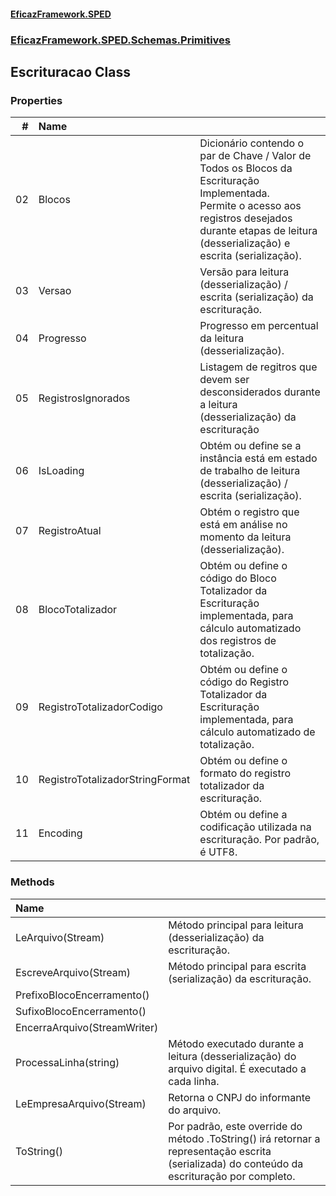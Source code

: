 #### [EficazFramework.SPED](EficazFrameworkSPED.md 'EficazFramework SPED')
### [EficazFramework.SPED.Schemas.Primitives](EficazFramework.SPED.Schemas.Primitives.md 'EficazFramework.SPED.Schemas.Primitives')

## Escrituracao Class
### Properties

| # | Name | |
| ---: | :--- | :--- |
| 02 | Blocos | Dicionário contendo o par de Chave / Valor de Todos os Blocos da Escrituração Implementada. <br/>            Permite o acesso aos registros desejados durante etapas de leitura (desserialização) e escrita (serialização). |
| 03 | Versao | Versão para leitura (desserialização) / escrita (serialização) da escrituração. |
| 04 | Progresso | Progresso em percentual da leitura (desserialização). |
| 05 | RegistrosIgnorados | Listagem de regitros que devem ser desconsiderados durante a leitura (desserialização) da escrituração |
| 06 | IsLoading | Obtém ou define se a instância está em estado de trabalho de leitura (desserialização) / escrita (serialização). |
| 07 | RegistroAtual | Obtém o registro que está em análise no momento da leitura (desserialização). |
| 08 | BlocoTotalizador | Obtém ou define o código do Bloco Totalizador da Escrituração implementada, para cálculo automatizado dos registros de totalização. |
| 09 | RegistroTotalizadorCodigo | Obtém ou define o código do Registro Totalizador da Escrituração implementada, para cálculo automatizado de totalização. |
| 10 | RegistroTotalizadorStringFormat | Obtém ou define o formato do registro totalizador da escrituração. |
| 11 | Encoding | Obtém ou define a codificação utilizada na escrituração. Por padrão, é UTF8. |
### Methods

| Name | |
| :--- | :--- |
| LeArquivo(Stream) | Método principal para leitura (desserialização) da escrituração. |
| EscreveArquivo(Stream) | Método principal para escrita (serialização) da escrituração. |
| PrefixoBlocoEncerramento() |  |
| SufixoBlocoEncerramento() |  |
| EncerraArquivo(StreamWriter) |  |
| ProcessaLinha(string) | Método executado durante a leitura (desserialização) do arquivo digital.             É executado a cada linha. |
| LeEmpresaArquivo(Stream) | Retorna o CNPJ do informante do arquivo. |
| ToString() | Por padrão, este override do método .ToString() irá retornar a representação escrita (serializada)             do conteúdo da escrituração por completo. |

